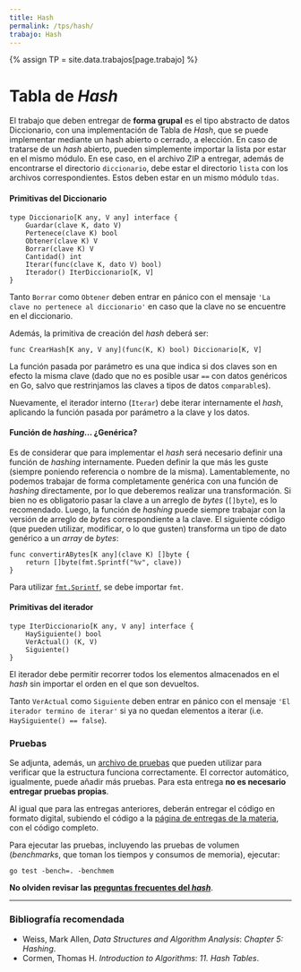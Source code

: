 ```yaml
---
title: Hash
permalink: /tps/hash/
trabajo: Hash
---
```

{% assign TP = site.data.trabajos[page.trabajo] %}

Tabla de *Hash*
=============

El trabajo que deben entregar de **forma grupal** es el tipo abstracto de datos Diccionario, con una implementación de Tabla de *Hash*, que se puede implementar mediante un hash abierto o cerrado, a elección. En caso de tratarse de un *hash* abierto, pueden simplemente importar la lista por estar en el mismo módulo. En ese caso, en el archivo ZIP a entregar, además de encontrarse el directorio `diccionario`, debe estar el directorio `lista` con los archivos correspondientes. Estos deben estar en un mismo módulo `tdas`. 

#### Primitivas del Diccionario
```GoLang
type Diccionario[K any, V any] interface {
	Guardar(clave K, dato V)
	Pertenece(clave K) bool
	Obtener(clave K) V
	Borrar(clave K) V
	Cantidad() int
	Iterar(func(clave K, dato V) bool)
	Iterador() IterDiccionario[K, V]
}
```

Tanto `Borrar` como `Obtener` deben entrar en pánico con el mensaje `'La clave no pertenece al diccionario'` en caso que la clave no se encuentre en el diccionario. 

Además, la primitiva de creación del *hash* deberá ser: 
```GoLang
func CrearHash[K any, V any](func(K, K) bool) Diccionario[K, V]
```

La función pasada por parámetro es una que indica si dos claves son en efecto la misma clave (dado que no es posible usar `==` con datos genéricos en Go, salvo que restrinjamos las claves a tipos de datos `comparable`s). 

Nuevamente, el iterador interno (`Iterar`) debe iterar internamente el *hash*, aplicando la función pasada por parámetro a la clave y los datos.

#### Función de *hashing*... ¿Genérica?

Es de considerar que para implementar el *hash* será necesario definir una función de *hashing* internamente. Pueden definir la que más les guste (siempre poniendo referencia o nombre de la misma). Lamentablemente, no podemos trabajar de forma completamente genérica con una función de *hashing* directamente, por lo que deberemos realizar una transformación. 
Si bien no es obligatorio pasar la clave a un arreglo de *bytes* (`[]byte`), es lo recomendado. Luego, la función de *hashing* puede siempre trabajar con la versión de arreglo de *bytes* correspondiente a la clave. El siguiente código (que pueden utilizar, modificar, o lo que gusten) transforma un tipo de dato genérico a un *array* de *bytes*:
```GoLang
func convertirABytes[K any](clave K) []byte {
	return []byte(fmt.Sprintf("%v", clave))
}
```
Para utilizar [`fmt.Sprintf`](https://pkg.go.dev/fmt#Sprintf), se debe importar `fmt`. 


#### Primitivas del iterador
```GoLang
type IterDiccionario[K any, V any] interface {
	HaySiguiente() bool
	VerActual() (K, V)
	Siguiente()
}
```

El iterador debe permitir recorrer todos los elementos almacenados en el *hash* sin importar el orden en el que son devueltos.

Tanto `VerActual` como `Siguiente` deben entrar en pánico con el mensaje `'El iterador termino de iterar'` si ya no quedan elementos a iterar (i.e. `HaySiguiente() == false`).


### Pruebas

Se adjunta, además, un [archivo de pruebas]({{site.skel}}) que pueden utilizar para verificar que la estructura funciona correctamente.  El corrector automático, igualmente, puede añadir más pruebas. Para esta entrega **no es necesario entregar pruebas propias**.

Al igual que para las entregas anteriores, deberán entregar el código en formato digital, subiendo el código a la [página de entregas de la materia]({{site.entregas}}), con el código completo.

Para ejecutar las pruebas, incluyendo las pruebas de volumen (*benchmarks*, que toman los tiempos y consumos de memoria), ejecutar: 

	go test -bench=. -benchmem


**No olviden revisar las [preguntas frecuentes del *hash*](/algoritmos/faq/hash)**.

---
### Bibliografía recomendada
* Weiss, Mark Allen, *Data Structures and Algorithm Analysis*: *Chapter 5: Hashing*.
* Cormen, Thomas H. *Introduction to Algorithms*: *11. Hash Tables*.
